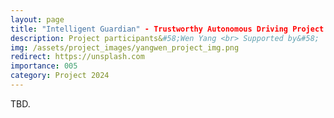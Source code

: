 ```yaml
---
layout: page
title: "Intelligent Guardian" - Trustworthy Autonomous Driving Project Based on Adversarial Defense in Mixed Scenes
description: Project participants&#58;Wen Yang <br> Supported by&#58;  Chongqing University of Technology <br> Year&#58; 2024-2026 <br> Grant&#58; 5K(RMB) <br> Role&#58; PI
img: /assets/project_images/yangwen_project_img.png
redirect: https://unsplash.com
importance: 005
category: Project 2024
---
```


TBD.

